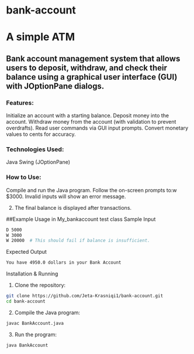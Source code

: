 # bank-account
# A simple ATM 
## Bank account management system that allows users to deposit, withdraw, and check their balance using a graphical user interface (GUI) with JOptionPane dialogs.

### Features:

Initialize an account with a starting balance.
Deposit money into the account.
Withdraw money from the account (with validation to prevent overdrafts).
Read user commands via GUI input prompts.
Convert monetary values to cents for accuracy.

### Technologies Used:

Java
Swing (JOptionPane)

### How to Use:

Compile and run the Java program.
Follow the on-screen prompts to:w $3000.
Invalid inputs will show an error message.

2. The final balance is displayed after transactions.

##Example Usage in My_bankaccount test class
Sample Input
```sh
D 5000
W 3000
W 20000  # This should fail if balance is insufficient.
```
Expected Output
```sh
You have 4950.0 dollars in your Bank Account
```
Installation & Running
1. Clone the repository:
```sh
git clone https://github.com/Jeta-Krasniqi1/bank-account.git
cd bank-account
```
2. Compile the Java program:
```sh
javac BankAccount.java
```
3. Run the program:
```sh
java BankAccount
```
   
